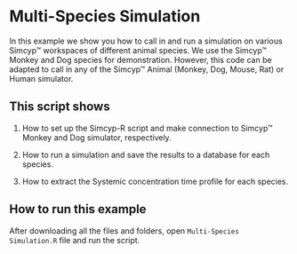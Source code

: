 # Multi-Species Simulation

In this example we show you how to call in and run a simulation on various Simcyp™ workspaces of different animal species. We use the Simcyp™ Monkey and Dog species for demonstration. However, this code can be adapted to call in any of the Simcyp™ Animal (Monkey, Dog, Mouse, Rat) or Human simulator.

## This script shows

1.  How to set up the Simcyp-R script and make connection to Simcyp™ Monkey and Dog simulator, respectively.

2.  How to run a simulation and save the results to a database for each species.

3.  How to extract the Systemic concentration time profile for each species.

## How to run this example

After downloading all the files and folders, open `Multi-Species Simulation.R` file and run the script.
